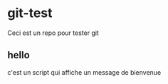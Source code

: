 # git-test

Ceci est un repo pour tester git

## hello

c'est un script qui affiche un message de bienvenue

